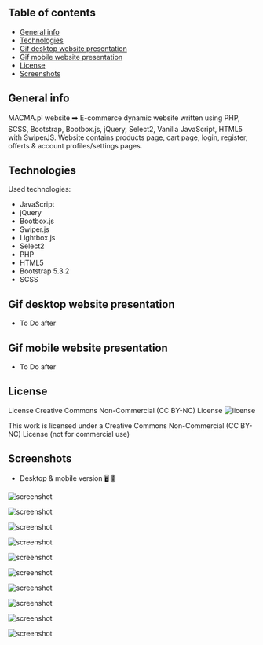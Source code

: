 ## Table of contents
* [General info](#general-info)
* [Technologies](#technologies)
* [Gif desktop website presentation](#gif-desktop-website-presentation)
* [Gif mobile website presentation](#gif-mobile-website-presentation)
* [License](#license)
* [Screenshots](#screenshots)

## General info
MACMA.pl website ➡️ E-commerce dynamic website written using PHP, SCSS, Bootstrap, Bootbox.js, jQuery, Select2, Vanilla JavaScript, HTML5 with SwiperJS. Website contains products page, cart page, login, register, offerts & account profiles/settings pages.

## Technologies   
Used technologies:
* JavaScript
* jQuery
* Bootbox.js
* Swiper.js
* Lightbox.js
* Select2
* PHP
* HTML5
* Bootstrap 5.3.2
* SCSS

## Gif desktop website presentation

* To Do after

## Gif mobile website presentation

* To Do after

## License
License Creative Commons Non-Commercial (CC BY-NC) License ![license](https://mirrors.creativecommons.org/presskit/buttons/88x31/svg/by-nc.svg)

This work is licensed under a Creative Commons Non-Commercial (CC BY-NC) License (not for commercial use)    

## Screenshots
* Desktop & mobile version :desktop_computer: :iphone:       
 
![screenshot](./screenshots/macma_screenshot_01.jpg)  
 
![screenshot](./screenshots/macma_screenshot_02.jpg)  

![screenshot](./screenshots/macma_screenshot_03.jpg)  

![screenshot](./screenshots/macma_screenshot_04.jpg)  

![screenshot](./screenshots/macma_screenshot_05.jpg)  

![screenshot](./screenshots/macma_screenshot_06.jpg)  

![screenshot](./screenshots/macma_screenshot_07.jpg)  

![screenshot](./screenshots/macma_screenshot_08.jpg)  

![screenshot](./screenshots/macma_screenshot_09.jpg)  

![screenshot](./screenshots/macma_screenshot_10.jpg)  